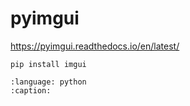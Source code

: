 # pyimgui

<https://pyimgui.readthedocs.io/en/latest/>

`pip install imgui`

```{gitinclude} HEAD src/glglue/samples/imguicontroller.py
:language: python
:caption:
```
